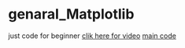 # genaral_Matplotlib
just code for beginner
[clik here for video](https://www.youtube.com/watch?v=UO98lJQ3QGI&list=PL-osiE80TeTvipOqomVEeZ1HRrcEvtZB_)
[main code](https://nbviewer.jupyter.org/github/rakibhasan0001/genaral_Matplotlib/blob/main/practice_genaral_mathplotlib-checkpoint.ipynb)
